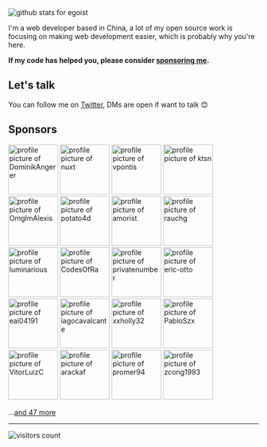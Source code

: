 <img  src="https://github-readme-stats.vercel.app/api?username=egoist&show_icons=true&icon_color=0366d6&bg_color=ffffff&hide_title=true" alt="github stats for egoist">

I'm a web developer based in China, a lot of my open source work is focusing on making web development easier, which is probably why you're here.

**If my code has helped you, please consider [sponsoring me](https://github.com/sponsors/egoist).**

## Let's talk

You can follow me on [Twitter](https://twitter.com/_egoistlily), DMs are open if want to talk 😊

## Sponsors

<!-- replace-sponsors -->
<a title="DominikAngerer" href="https://github.com/DominikAngerer"><img src="https://avatars.githubusercontent.com/u/7952803?u=0fd8a3a0721768210fdcedb7607e9ad33af9f7ad&v=4" width="100" alt="profile picture of DominikAngerer"></a> <a title="nuxt" href="https://github.com/nuxt"><img src="https://avatars.githubusercontent.com/u/23360933?v=4" width="100" alt="profile picture of nuxt"></a> <a title="vpontis" href="https://github.com/vpontis"><img src="https://avatars.githubusercontent.com/u/1319079?u=12c9456e52d1b939178812ab54322b8bb6e76040&v=4" width="100" alt="profile picture of vpontis"></a> <a title="ktsn" href="https://github.com/ktsn"><img src="https://avatars.githubusercontent.com/u/2194624?v=4" width="100" alt="profile picture of ktsn"></a> <a title="OmgImAlexis" href="https://github.com/OmgImAlexis"><img src="https://avatars.githubusercontent.com/u/6525926?u=4d8f8ec12de372e0cf2b783fdee68335d5d59dde&v=4" width="100" alt="profile picture of OmgImAlexis"></a> <a title="potato4d" href="https://github.com/potato4d"><img src="https://avatars.githubusercontent.com/u/6993514?u=c792fee61377539e732dd9085109d074945bc1ce&v=4" width="100" alt="profile picture of potato4d"></a> <a title="amorist" href="https://github.com/amorist"><img src="https://avatars.githubusercontent.com/u/14037268?u=71f05bf542a2de9119517c61355a4907be466a50&v=4" width="100" alt="profile picture of amorist"></a> <a title="rauchg" href="https://github.com/rauchg"><img src="https://avatars.githubusercontent.com/u/13041?u=699b884e0e6b4d98630b05d69dc13e8d98f4ecc7&v=4" width="100" alt="profile picture of rauchg"></a> <a title="luminarious" href="https://github.com/luminarious"><img src="https://avatars.githubusercontent.com/u/61330?u=3c46793fe6fe1f19b20026211db10ee1346901f6&v=4" width="100" alt="profile picture of luminarious"></a> <a title="CodesOfRa" href="https://github.com/CodesOfRa"><img src="https://avatars.githubusercontent.com/u/945186?u=914a593a9f669d3c5a0e2c304adf19e2d5f05279&v=4" width="100" alt="profile picture of CodesOfRa"></a> <a title="privatenumber" href="https://github.com/privatenumber"><img src="https://avatars.githubusercontent.com/u/1075694?u=2acbe5ececcfbda35813e1e60022c77fcf5297d2&v=4" width="100" alt="profile picture of privatenumber"></a> <a title="eric-otto" href="https://github.com/eric-otto"><img src="https://avatars.githubusercontent.com/u/2243814?u=143335df10df14dbaf38c9701d53c5306a9de83c&v=4" width="100" alt="profile picture of eric-otto"></a> <a title="eai04191" href="https://github.com/eai04191"><img src="https://avatars.githubusercontent.com/u/3516343?u=73cd51b2e17ffd53d2ccbc00fb9bd3d580df4660&v=4" width="100" alt="profile picture of eai04191"></a> <a title="iagocavalcante" href="https://github.com/iagocavalcante"><img src="https://avatars.githubusercontent.com/u/5131187?u=d7c1c4be269a40284dff55611b2341efb427ab06&v=4" width="100" alt="profile picture of iagocavalcante"></a> <a title="xxholly32" href="https://github.com/xxholly32"><img src="https://avatars.githubusercontent.com/u/6063358?u=178e0d048cd9f7441a3c601f7dc18f8b4e610f1e&v=4" width="100" alt="profile picture of xxholly32"></a> <a title="PabloSzx" href="https://github.com/PabloSzx"><img src="https://avatars.githubusercontent.com/u/8672915?v=4" width="100" alt="profile picture of PabloSzx"></a> <a title="VitorLuizC" href="https://github.com/VitorLuizC"><img src="https://avatars.githubusercontent.com/u/9027363?u=293a04dae7e81d86c8195f98d0dc84880fb1afb3&v=4" width="100" alt="profile picture of VitorLuizC"></a> <a title="arackaf" href="https://github.com/arackaf"><img src="https://avatars.githubusercontent.com/u/11261266?u=3d98d281c9562b8cae70452745334eeb9cbf0bc6&v=4" width="100" alt="profile picture of arackaf"></a> <a title="promer94" href="https://github.com/promer94"><img src="https://avatars.githubusercontent.com/u/15878786?u=ef6034634c39a0964a9cafb880f75170bd954917&v=4" width="100" alt="profile picture of promer94"></a> <a title="zcong1993" href="https://github.com/zcong1993"><img src="https://avatars.githubusercontent.com/u/18305255?u=0f7d4f8df8ed3bb2115f2b5963ea68a087c49ab2&v=4" width="100" alt="profile picture of zcong1993"></a>

...[and 47 more](https://egoist.sh/thanks)
      <!-- replace-sponsors -->

---

<!-- https://github.com/Gerhut/Gerhut -->
<!-- pls deploy your own service using the repo above -->

![visitors count](https://visitors-by-url-pls-dont-use-this-in-your-repo.vercel.app/egoist-github-readme)
